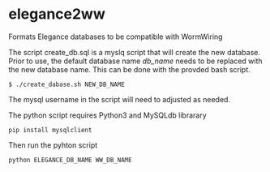 # elegance2ww
Formats Elegance databases to be compatible with WormWiring

The script create_db.sql is a myslq script that will create the new database. Prior to use, the default database name _db_name_ needs
to be replaced with the new database name. This can be done with the provded bash script. 

```
$ ./create_dabase.sh NEW_DB_NAME
```
The mysql username in the script will need to adjusted as needed. 

The python script requires Python3 and MySQLdb librarary
```
pip install mysqlclient
```

Then run the pyhton script
```
python ELEGANCE_DB_NAME WW_DB_NAME
```

